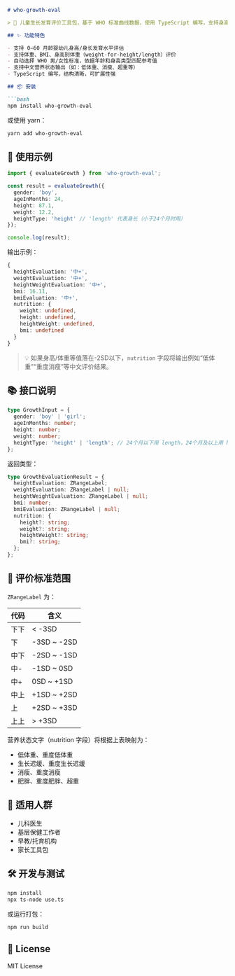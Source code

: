 ````md
# who-growth-eval

> 👶 儿童生长发育评价工具包，基于 WHO 标准曲线数据，使用 TypeScript 编写，支持身高、体重、BMI、身高别体重的 Z-score 计算与营养状态评估。

## ✨ 功能特色

- 支持 0–60 月龄婴幼儿身高/身长发育水平评估
- 支持体重、BMI、身高别体重（weight-for-height/length）评价
- 自动选择 WHO 男/女性标准，依据年龄和身高类型匹配参考值
- 支持中文营养状态输出（如：低体重、消瘦、超重等）
- TypeScript 编写，结构清晰，可扩展性强

## 📦 安装

```bash
npm install who-growth-eval
````

或使用 yarn：

```bash
yarn add who-growth-eval
```

## 🧪 使用示例

```ts
import { evaluateGrowth } from 'who-growth-eval';

const result = evaluateGrowth({
  gender: 'boy',
  ageInMonths: 24,
  height: 87.1,
  weight: 12.2,
  heightType: 'height' // 'length' 代表身长（小于24个月时用）
});

console.log(result);
```

输出示例：

```ts
{
  heightEvaluation: '中+',
  weightEvaluation: '中+',
  heightWeightEvaluation: '中+',
  bmi: 16.11,
  bmiEvaluation: '中+',
  nutrition: {
    weight: undefined,
    height: undefined,
    heightWeight: undefined,
    bmi: undefined
  }
}
```

> 💡 如果身高/体重等值落在-2SD以下，`nutrition` 字段将输出例如“低体重”“重度消瘦”等中文评价结果。


## 📚 接口说明

```ts
type GrowthInput = {
  gender: 'boy' | 'girl';
  ageInMonths: number;
  height: number;
  weight: number;
  heightType: 'height' | 'length'; // 24个月以下用 length，24个月及以上用 height
};
```

返回类型：

```ts
type GrowthEvaluationResult = {
  heightEvaluation: ZRangeLabel;
  weightEvaluation: ZRangeLabel | null;
  heightWeightEvaluation: ZRangeLabel | null;
  bmi: number;
  bmiEvaluation: ZRangeLabel | null;
  nutrition: {
    height?: string;
    weight?: string;
    heightWeight?: string;
    bmi?: string;
  };
};
```

## 🧠 评价标准范围

`ZRangeLabel` 为：

| 代码 | 含义           |
| -- | ------------ |
| 下下 | < -3SD       |
| 下  | -3SD \~ -2SD |
| 中下 | -2SD \~ -1SD |
| 中- | -1SD \~ 0SD  |
| 中+ | 0SD \~ +1SD  |
| 中上 | +1SD \~ +2SD |
| 上  | +2SD \~ +3SD |
| 上上 | > +3SD       |

营养状态文字（nutrition 字段）将根据上表映射为：

* 低体重、重度低体重
* 生长迟缓、重度生长迟缓
* 消瘦、重度消瘦
* 肥胖、重度肥胖、超重

## 🧩 适用人群

* 儿科医生
* 基层保健工作者
* 早教/托育机构
* 家长工具包

## 🛠 开发与测试

```bash
npm install
npx ts-node use.ts
```

或运行打包：

```bash
npm run build
```

## 📜 License

MIT License